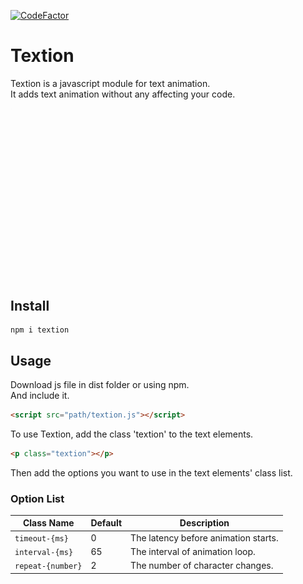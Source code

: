 [![CodeFactor](https://www.codefactor.io/repository/github/unsignd/textion/badge)](https://www.codefactor.io/repository/github/unsignd/textion)

# Textion
Textion is a javascript module for text animation.<br>
It adds text animation without any affecting your code.

<img src="./examples/data/textionGIF.gif">

## Install
```
npm i textion
```

## Usage
Download js file in dist folder or using npm.<br>
And include it.

```html
<script src="path/textion.js"></script>
```
To use Textion, add the class 'textion' to the text elements.
```html
<p class="textion"></p>
```
Then add the options you want to use in the text elements' class list.

### Option List
|Class Name|Default|Description|
|-|-|-|
|`timeout-{ms}`|0|The latency before animation starts.|
|`interval-{ms}`|65|The interval of animation loop.|
|`repeat-{number}`|2|The number of character changes.|
